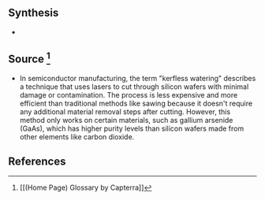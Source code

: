## Synthesis
- 
## Source [^1]
- In semiconductor manufacturing, the term "kerfless watering" describes a technique that uses lasers to cut through silicon wafers with minimal damage or contamination. The process is less expensive and more efficient than traditional methods like sawing because it doesn't require any additional material removal steps after cutting. However, this method only works on certain materials, such as gallium arsenide (GaAs), which has higher purity levels than silicon wafers made from other elements like carbon dioxide.
## References

[^1]: [[(Home Page) Glossary by Capterra]]